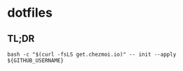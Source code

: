 # dotfiles

## TL;DR

```shell
bash -c "$(curl -fsLS get.chezmoi.io)" -- init --apply ${GITHUB_USERNAME}
```
